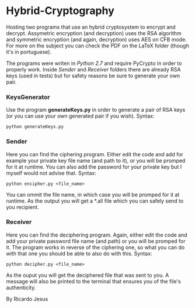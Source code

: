 <!-- # LabI-Crypto -->
# Hybrid-Cryptography

Hosting two programs that use an hybrid cryptosystem to encrypt and decrypt. Assymetric encryption (and decryption) uses the RSA algorithm and symmetric encryption (and again, decryption) uses AES on CFB mode. For more on the subject you can check the PDF on the LaTeX folder (though it's in portuguese).

The programs were writen in *Python 2.7* and require PyCrypto in order to properly work. Inside *Sender* and *Receiver* folders there are already RSA keys (used in tests) but for safety reasons be sure to generate your own pair.

### KeysGenerator

Use the program **generateKeys.py** in order to generate a pair of RSA keys (or you can use your own generated pair if you wish). Syntax:

```
python generateKeys.py
```

### Sender

Here you can find the ciphering program. Either edit the code and add for example your private key file name (and path to it), or you will be promped for it at runtime. You can also add the password for your private key but I myself would not advise that. Syntax:

```
python encipher.py <file_name>
```

You can ommit the file name, in which case you will be promped for it at runtime. As the output you will get a *.all file which you can safely send to you recipient.

### Receiver

Here you can find the deciphering program. Again, either edit the code and add your private password file name (and path) or you will be promped for it. The program works in reverse of the ciphering one, so what you can do with that one you should be able to also do with this. Syntax:

```
python decipher.py <file_name>
```

As the ouput you will get the deciphered file that was sent to you. A message will also be printed to the terminal that ensures you of the file's authenticity.


By Ricardo Jesus
